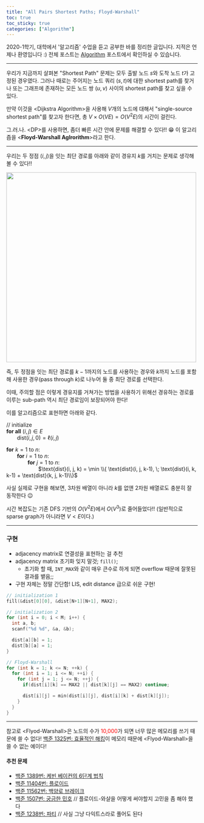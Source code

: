```yaml
---
title: "All Pairs Shortest Paths; Floyd-Warshall"
toc: true
toc_sticky: true
categories: ["Algorithm"]
---
```




2020-1학기, 대학에서 '알고리즘' 수업을 듣고 공부한 바를 정리한 글입니다. 지적은 언제나 환영입니다 :) 전체 포스트는 [Algorithm](/categories/algorithm) 포스트에서 확인하실 수 있습니다.

<hr/>

우리가 지금까지 살펴본 "Shortest Path" 문제는 모두 출발 노드 $s$와 도착 노드 $t$가 고정된 경우였다. 그러나 때로는 주어지는 노드 쿼리 $(s, t)$에 대한 shortest path를 찾거나 또는 그래프에 존재하는 모든 노드 쌍 $(u, v)$ 사이의 shortest path를 찾고 싶을 수 있다.

만약 이것을 \<Dijkstra Algorithm\>을 사용해 $V$개의 노드에 대해서 "single-source shortest path"를 찾고자 한다면, 총 $V \times O(VE) = O(V^2 E)$의 시간이 걸린다.

그.러.나. \<DP\>를 사용하면, 좀더 빠른 시간 안에 문제를 해결할 수 있다!! 😁 이 알고리즘을 \<**Floyd-Warshall Aglrorithm**\>라고 한다.

<hr/>

우리는 두 정점 $(i, j)$을 잇는 최단 경로를 아래와 같이 경유지 $k$를 거치는 문제로 생각해볼 수 있다!!

<div class="img-wrapper">
  <img src="{{ "/images/computer-science/algorithm/all-pairs-shortest-paths-1.png" | relative_url }}" width="500px">
</div>

즉, 두 정점을 잇는 최단 경로를 $k-1$까지의 노드를 사용하는 경우와 $k$까지 노드를 포함해 사용한 경우(pass through $k$)로 나누어 둘 중 최단 경로를 선택한다.

이때, 주의할 점은 이렇게 경유지를 거쳐가는 방법을 사용하기 위해선 경유하는 경로를 이루는 sub-path 역시 최단 경로임이 보장되어야 한다!

이를 알고리즘으로 표현하면 아래와 같다.

<div class="proof" markdown="1">

// initialize<br/>
**for all** $(i, j) \in E$<br/>
&emsp;&emsp;$\text{dist}(i, j, 0) = \ell(i, j)$

**for** $k=1$ to $n$:<br/>
&emsp;&emsp;**for** $i=1$ to $n$:<br/>
&emsp;&emsp;&emsp;&emsp;**for** $j=1$ to $n$:<br/>
&emsp;&emsp;&emsp;&emsp;&emsp;&emsp;$\text{dist}(i, j, k) = \min \\{ \text{dist}(i, j, k-1), \; \text{dist}(i, k, k-1) + \text{dist}(k, j, k-1)\\}$

</div>

사실 실제로 구현을 해보면, 3차원 배열이 아니라 $k$를 없앤 2차원 배열로도 충분히 잘 동작한다 😉

시간 복잡도는 기존 DFS 기반의 $O(V^2 E)$에서 $O(V^3)$로 줄어들었다!! (일반적으로 sparse graph가 아니라면 $V < E$이다.)

<hr/>

### 구현

- adjacency matrix로 연결성을 표현하는 걸 추천
- adjacency matrix 초기화 잊지 말것; `fill()`;
  - 초기화 할 때, `INT_MAX`와 같이 매우 큰수로 하게 되면 overflow 때문에 잘못된 결과를 뱉음;;
- 구현 자체는 정말 간단함! LIS, edit distance 급으로 쉬운 구현!

``` cpp
// initialization 1
fill(&dist[0][0], &dist[N+1][N+1], MAX2);

// initialization 2
for (int i = 0; i < M; i++) {
  int a, b;
  scanf("%d %d", &a, &b);

  dist[a][b] = 1;
  dist[b][a] = 1;
}

// Floyd-Warshall
for (int k = 1; k <= N; ++k) {
  for (int i = 1; i <= N; ++i) {
    for (int j = 1; j <= N; ++j) {
      if(dist[i][k] == MAX2 || dist[k][j] == MAX2) continue;

      dist[i][j] = min(dist[i][j], dist[i][k] + dist[k][j]);
    }
  }
}
```

<hr/>

참고로 \<Flyod-Warshall\>은 노드의 수가 <span style="color: red;">10,000</span>가 되면 너무 많은 메모리를 쓰기 때문에 쓸 수 없다! [백준 1325번: 효율적인 해킹](https://www.acmicpc.net/problem/1325)이 메모리 때문에 \<Flyod-Warshall\>을 쓸 수 없는 예이다!

#### 추천 문제

- [백준 1389번: 케빈 베이컨의 6단계 법칙](https://www.acmicpc.net/problem/1389)
- [백준 11404번: 플로이드](https://www.acmicpc.net/problem/11404)
- [백준 11562번: 백양로 브레이크](https://www.acmicpc.net/problem/11562)
- [백준 1507번: 궁금한 민호](https://www.acmicpc.net/problem/1507) // 플로이드-와샬을 어떻게 써야할지 고민을 좀 해야 했다
- [백준 1238번: 파티](https://www.acmicpc.net/problem/1238) // 사실 그냥 다익트스라로 풀어도 된다
